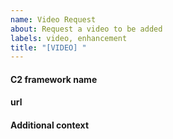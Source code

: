 ```yaml
---
name: Video Request
about: Request a video to be added
labels: video, enhancement
title: "[VIDEO] "
---
```


<!-- please add the name of the c2 framework you are requesting this video for -->
#### C2 framework name

<!-- please put a url to the where the C2 framework can be found (i.e. website, github repo, etc...) or reference to your New Framework Submission issue to the url header -->
#### url


<!-- Add any other context about the problem here. -->
#### Additional context
